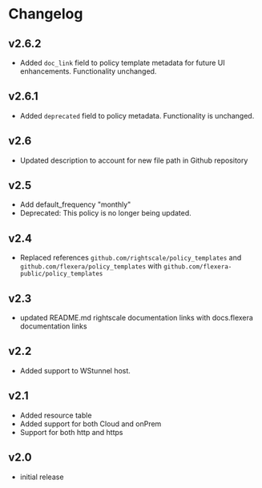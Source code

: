 # Changelog

## v2.6.2

- Added `doc_link` field to policy template metadata for future UI enhancements. Functionality unchanged.

## v2.6.1

- Added `deprecated` field to policy metadata. Functionality is unchanged.

## v2.6

- Updated description to account for new file path in Github repository

## v2.5

- Add default_frequency "monthly"
- Deprecated: This policy is no longer being updated.

## v2.4

- Replaced references `github.com/rightscale/policy_templates` and `github.com/flexera/policy_templates` with `github.com/flexera-public/policy_templates`

## v2.3

- updated README.md rightscale documentation links with docs.flexera documentation links

## v2.2

- Added support to WStunnel host.

## v2.1

- Added resource table
- Added support for both Cloud and onPrem
- Support for both http and https

## v2.0

- initial release

